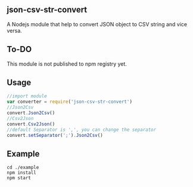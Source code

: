 ## json-csv-str-convert

A Nodejs module that help to convert JSON object to CSV string and vice versa.

## To-DO

This module is not published to npm registry yet.

## Usage

```javascript
//import module
var converter = require('json-csv-str-convert')
//Json2Csv
convert.Json2Csv()
//Csv2Json
convert.Csv2Json()
//default Separator is ',', you can change the separator
convert.setSeparator(';').Json2Csv()
```

## Example

```
cd ./example
npm install
npm start
```
